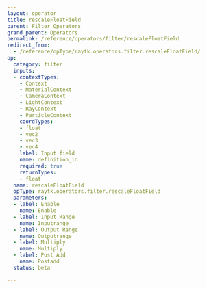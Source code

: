 ```yaml
---
layout: operator
title: rescaleFloatField
parent: Filter Operators
grand_parent: Operators
permalink: /reference/operators/filter/rescaleFloatField
redirect_from:
  - /reference/opType/raytk.operators.filter.rescaleFloatField/
op:
  category: filter
  inputs:
  - contextTypes:
    - Context
    - MaterialContext
    - CameraContext
    - LightContext
    - RayContext
    - ParticleContext
    coordTypes:
    - float
    - vec2
    - vec3
    - vec4
    label: Input field
    name: definition_in
    required: true
    returnTypes:
    - float
  name: rescaleFloatField
  opType: raytk.operators.filter.rescaleFloatField
  parameters:
  - label: Enable
    name: Enable
  - label: Input Range
    name: Inputrange
  - label: Output Range
    name: Outputrange
  - label: Multiply
    name: Multiply
  - label: Post Add
    name: Postadd
  status: beta

---
```

